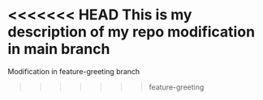 <<<<<<< HEAD
This is my description of my repo
modification in main branch
=======
Modification in feature-greeting branch
>>>>>>> feature-greeting
